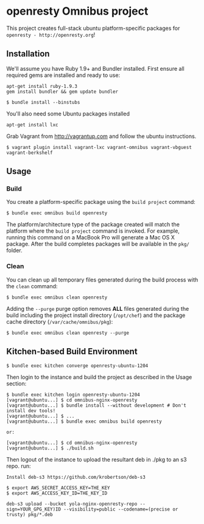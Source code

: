 # openresty Omnibus project

This project creates full-stack ubuntu platform-specific packages for
`openresty - http://openresty.org`!

## Installation

We'll assume you have Ruby 1.9+ and Bundler installed. First ensure all
required gems are installed and ready to use:

```shell
apt-get install ruby-1.9.3
gem install bundler && gem update bundler
```

```shell
$ bundle install --binstubs
```

You'll also need some Ubuntu packages installed

```shell
apt-get install lxc
```

Grab Vagrant from http://vagrantup.com and follow the ubuntu instructions.


```shell
$ vagrant plugin install vagrant-lxc vagrant-omnibus vagrant-vbguest vagrant-berkshelf
```

## Usage

### Build

You create a platform-specific package using the `build project` command:

```shell
$ bundle exec omnibus build openresty
```

The platform/architecture type of the package created will match the platform
where the `build project` command is invoked. For example, running this command
on a MacBook Pro will generate a Mac OS X package. After the build completes
packages will be available in the `pkg/` folder.

### Clean

You can clean up all temporary files generated during the build process with
the `clean` command:

```shell
$ bundle exec omnibus clean openresty
```

Adding the `--purge` purge option removes __ALL__ files generated during the
build including the project install directory (`/opt/chef`) and
the package cache directory (`/var/cache/omnibus/pkg`):

```shell
$ bundle exec omnibus clean openresty --purge
```

Kitchen-based Build Environment
-------------------------------


```shell
$ bundle exec kitchen converge openresty-ubuntu-1204
```

Then login to the instance and build the project as described in the Usage
section:

```shell
$ bundle exec kitchen login openresty-ubuntu-1204
[vagrant@ubuntu...] $ cd omnibus-nginx-openresty
[vagrant@ubuntu...] $ bundle install --without development # Don't install dev tools!
[vagrant@ubuntu...] $ ...
[vagrant@ubuntu...] $ bundle exec omnibus build openresty

or:

[vagrant@ubuntu...] $ cd omnibus-nginx-openresty
[vagrant@ubuntu...] $ ./build.sh

```

Then logout of the instance to upload the resultant deb in ./pkg to an s3 repo. run:
```shell
Install deb-s3 https://github.com/krobertson/deb-s3

$ export AWS_SECRET_ACCESS_KEY=THE_KEY
$ export AWS_ACCESS_KEY_ID=THE_KEY_ID

deb-s3 upload --bucket yola-nginx-openresty-repo --sign=YOUR_GPG_KEY)ID --visibility=public --codename=(precise or trusty) pkg/*.deb

```

